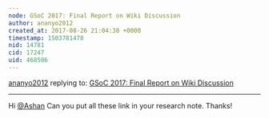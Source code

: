 ```yaml
---
node: GSoC 2017: Final Report on Wiki Discussion
author: ananyo2012
created_at: 2017-08-26 21:04:38 +0000
timestamp: 1503781478
nid: 14781
cid: 17247
uid: 468506
---
```




[ananyo2012](../profile/ananyo2012) replying to: [GSoC 2017: Final Report on Wiki Discussion](../notes/Ashan/08-23-2017/introducing-inline-commenting-for-wiki-pages)

----
Hi [@Ashan](/profile/Ashan) Can you put all these link in your research note. Thanks! 
